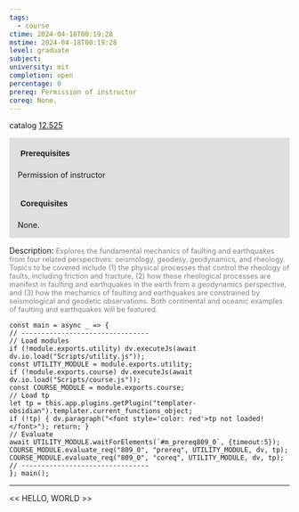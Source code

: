 ```yaml
---
tags:
  - course
ctime: 2024-04-18T00:19:28
mstime: 2024-04-18T00:19:28
level: graduate
subject: 
university: mit
completion: open
percentage: 0
prereq: Permission of instructor
coreq: None.
---
```


catalog [12.525](http://student.mit.edu/catalog/m12b.html#12.525)

<span style="display: block; padding: 15px; background-color: rgb(100, 100, 100, 0.2);"><font id="m_prereq809_0" style="display: block; font-family: Arial, sans-serif; font-weight: bold; padding: 5px">Prerequisites</font><br><span id="prereq809_0">Permission of instructor</span></span>
<span style="display: block; padding: 15px; background-color: rgb(100, 100, 100, 0.2);"><font id="m_coreq809_0" style="display: block; font-family: Arial, sans-serif; font-weight: bold; padding: 5px">Corequisites</font><br><span id="coreq809_0">None.</span></span>

<font style="">Description:</font>
<font style="color: grey; font-size: 0.8rem;">Explores the fundamental mechanics of faulting and earthquakes from four related perspectives: seismology, geodesy, geodynamics, and rheology.  Topics to be covered include (1) the physical processes that control the rheology of faults, including friction and fracture, (2) how these rheological processes are manifest in faulting and earthquakes in the earth from a geodynamics perspective, and (3) how the mechanics of faulting and earthquakes are constrained by seismological and geodetic observations.  Both continental and oceanic examples of faulting and earthquakes will be featured.</font>

```dataviewjs
const main = async _ => {
// --------------------------------
// Load modules
if (!module.exports.utility) dv.executeJs(await dv.io.load("Scripts/utility.js"));
const UTILITY_MODULE = module.exports.utility;
if (!module.exports.course) dv.executeJs(await dv.io.load("Scripts/course.js"));
const COURSE_MODULE = module.exports.course;
// Load tp
let tp = this.app.plugins.getPlugin("templater-obsidian").templater.current_functions_object;
if (!tp) { dv.paragraph("<font style='color: red'>tp not loaded!</font>"); return; }
// Evaluate
await UTILITY_MODULE.waitForElements(`#m_prereq809_0`, {timeout:5});
COURSE_MODULE.evaluate_req("809_0", "prereq", UTILITY_MODULE, dv, tp);
COURSE_MODULE.evaluate_req("809_0", "coreq", UTILITY_MODULE, dv, tp);
// --------------------------------
}; main();
```

---

<< HELLO, WORLD >>
